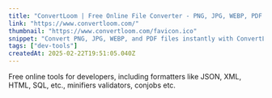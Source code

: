 ```yaml
---
title: "ConvertLoom | Free Online File Converter - PNG, JPG, WEBP, PDF & More"
link: "https://www.convertloom.com/"
thumbnail: "https://www.convertloom.com/favicon.ico"
snippet: "Convert PNG, JPG, WEBP, and PDF files instantly with ConvertLoom. 100% free & secure! No software needed—just upload and convert in seconds. Try now!"
tags: ["dev-tools"]
createdAt: 2025-02-22T19:51:05.040Z
---
```

Free online tools for developers, including formatters like JSON, XML, HTML, SQL, etc., minifiers validators, conjobs etc.
